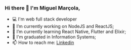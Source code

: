 ### Hi there 👋 I'm Miguel Marçola,

- 💻 I'm web full stack developer
- 🔭 I’m currently working on NodeJS and ReactJS;
- 🌱 I’m currently learning React Native, Flutter and Elixir;
- 📝 I'm graduated in Information Systems;
- 📫 How to reach me: <a href="https://www.linkedin.com/in/miguel-mar%C3%A7ola-28535a151/">Linkedin</a>

